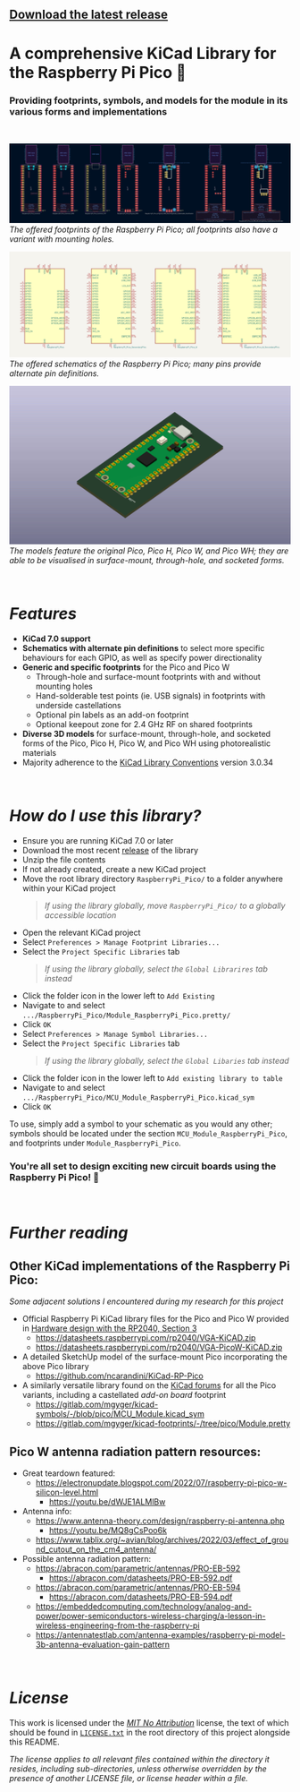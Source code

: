 ## [**Download the latest release**](https://gitlab.com/recursivenomad/ki-lime-pi-pico/-/releases/)


**A comprehensive KiCad Library for the Raspberry Pi Pico** 🥧
====================================================================

### Providing footprints, symbols, and models for the module in its various forms and implementations

&nbsp;


![Image of all available Raspberry Pi Pico footprint variations](./_md-assets/images/footprints.png "Raspberry Pi Pico KiCad footprint variations")  
*The offered footprints of the Raspberry Pi Pico; all footprints also have a variant with mounting holes.*

![Image of all available Raspberry Pi Pico schematic variations](./_md-assets/images/schematics.png "Raspberry Pi Pico KiCad schematic variations")  
*The offered schematics of the Raspberry Pi Pico; many pins provide alternate pin definitions.*

![GIF of all available Raspberry Pi Pico 3D model variations](./_md-assets/images/models.gif "Raspberry Pi Pico 3D model variations")  
*The models feature the original Pico, Pico H, Pico W, and Pico WH; they are able to be visualised in surface-mount, through-hole, and socketed forms.*

&nbsp;


***Features***
==============

- **KiCad 7.0 support**
- **Schematics with alternate pin definitions** to select more specific behaviours for each GPIO, as well as specify power directionality
- **Generic and specific footprints** for the Pico and Pico W
  - Through-hole and surface-mount footprints with and without mounting holes
  - Hand-solderable test points (ie. USB signals) in footprints with underside castellations
  - Optional pin labels as an add-on footprint
  - Optional keepout zone for 2.4 GHz RF on shared footprints
- **Diverse 3D models** for surface-mount, through-hole, and socketed forms of the Pico, Pico H, Pico W, and Pico WH using photorealistic materials
- Majority adherence to the [KiCad Library Conventions](https://klc.kicad.org/) version 3.0.34

&nbsp;


***How do I use this library?***
================================

- Ensure you are running KiCad 7.0 or later
- Download the most recent [release](https://gitlab.com/recursivenomad/ki-lime-pi-pico/-/releases/) of the library
- Unzip the file contents
- If not already created, create a new KiCad project
- Move the root library directory `RaspberryPi_Pico/` to a folder anywhere within your KiCad project
  > *If using the library globally, move `RaspberryPi_Pico/` to a globally accessible location*
- Open the relevant KiCad project
- Select `Preferences > Manage Footprint Libraries...`
- Select the `Project Specific Libraries` tab
  > *If using the library globally, select the `Global Librarires` tab instead*
- Click the folder icon in the lower left to `Add Existing`
- Navigate to and select `.../RaspberryPi_Pico/Module_RaspberryPi_Pico.pretty/`
- Click `OK`
- Select `Preferences > Manage Symbol Libraries...`
- Select the `Project Specific Libraries` tab
  > *If using the library globally, select the `Global Libaries` tab instead*
- Click the folder icon in the lower left to `Add existing library to table`
- Navigate to and select `.../RaspberryPi_Pico/MCU_Module_RaspberryPi_Pico.kicad_sym`
- Click `OK`

To use, simply add a symbol to your schematic as you would any other; symbols should be located under the section `MCU_Module_RaspberryPi_Pico`, and footprints under `Module_RaspberryPi_Pico`.

### **You're all set to design exciting new circuit boards using the Raspberry Pi Pico! 🎉**

&nbsp;


***Further reading***
=====================

## Other KiCad implementations of the Raspberry Pi Pico:

*Some adjacent solutions I encountered during my research for this project*

- Official Raspberry Pi KiCad library files for the Pico and Pico W provided in
  [Hardware design with the RP2040, Section 3](https://datasheets.raspberrypi.com/rp2040/hardware-design-with-rp2040.pdf#page=15)
    - https://datasheets.raspberrypi.com/rp2040/VGA-KiCAD.zip
    - https://datasheets.raspberrypi.com/rp2040/VGA-PicoW-KiCAD.zip
- A detailed SketchUp model of the surface-mount Pico incorporating the above
  Pico library
  - https://github.com/ncarandini/KiCad-RP-Pico
- A similarly versatile library found on the [KiCad forums](https://forum.kicad.info/t/are-there-pi-pico-library-files-available-for-kicad-6/35844/12)
  for all the Pico variants, including a castellated *add-on board* footprint
  - https://gitlab.com/mgyger/kicad-symbols/-/blob/pico/MCU_Module.kicad_sym
  - https://gitlab.com/mgyger/kicad-footprints/-/tree/pico/Module.pretty

## Pico W antenna radiation pattern resources:

- Great teardown featured:
  - https://electronupdate.blogspot.com/2022/07/raspberry-pi-pico-w-silicon-level.html
    - https://youtu.be/dWJE1ALMlBw
- Antenna info:
  - https://www.antenna-theory.com/design/raspberry-pi-antenna.php
    - https://youtu.be/MQ8gCsPoo6k
  - https://www.tablix.org/~avian/blog/archives/2022/03/effect_of_ground_cutout_on_the_cm4_antenna/
- Possible antenna radiation pattern:
  - https://abracon.com/parametric/antennas/PRO-EB-592
    - https://abracon.com/datasheets/PRO-EB-592.pdf
  - https://abracon.com/parametric/antennas/PRO-EB-594
    - https://abracon.com/datasheets/PRO-EB-594.pdf
  - https://embeddedcomputing.com/technology/analog-and-power/power-semiconductors-wireless-charging/a-lesson-in-wireless-engineering-from-the-raspberry-pi
  - https://antennatestlab.com/antenna-examples/raspberry-pi-model-3b-antenna-evaluation-gain-pattern

&nbsp;


***License***
=============

This work is licensed under the [*MIT No Attribution*](https://opensource.org/license/mit-0/)
license, the text of which should be found in [`LICENSE.txt`](./LICENSE.txt)
in the root directory of this project alongside this README.

*The license applies to all relevant files contained within the directory it*
*resides, including sub-directories, unless otherwise overridden by the*
*presence of another LICENSE file, or license header within a file.*